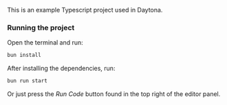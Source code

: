 This is an example Typescript project used in Daytona.


### Running the project

Open the terminal and run:
```sh
bun install
```

After installing the dependencies, run:
```sh
bun run start
```

Or just press the *Run Code* button found in the top right of the editor panel.

